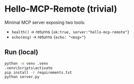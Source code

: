 # Hello-MCP-Remote (trivial)

Minimal MCP server exposing two tools:
- `health()` → returns `{ok:true, server:"hello-mcp-remote"}`
- `echo(msg)` → returns `{echo: "<msg>"}`

## Run (local)
```bash
python -m venv .venv
.venv\Scripts\activate
pip install -r requirements.txt
python server.py
